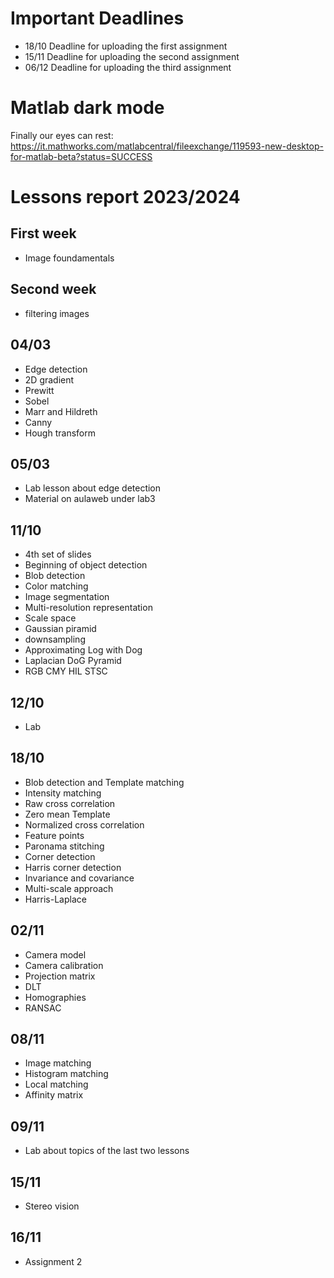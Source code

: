 # Important Deadlines
- 18/10 Deadline for uploading the first assignment
- 15/11 Deadline for uploading the second assignment
- 06/12 Deadline for uploading the third assignment
# Matlab dark mode
Finally our eyes can rest:
https://it.mathworks.com/matlabcentral/fileexchange/119593-new-desktop-for-matlab-beta?status=SUCCESS
# Lessons report 2023/2024

## First week
- Image foundamentals

## Second week
- filtering images

## 04/03
- Edge detection
- 2D gradient
- Prewitt
- Sobel
- Marr and Hildreth
- Canny
- Hough transform

## 05/03
- Lab lesson about edge detection
- Material on aulaweb under lab3

## 11/10
- 4th set of slides
- Beginning of object detection
- Blob detection
- Color matching
- Image segmentation
- Multi-resolution representation
- Scale space
- Gaussian piramid
- downsampling
- Approximating Log with Dog
- Laplacian DoG Pyramid
- RGB CMY HIL STSC
## 12/10
- Lab
## 18/10
- Blob detection and Template matching
- Intensity matching
- Raw cross correlation
- Zero mean Template
- Normalized cross correlation
- Feature points
- Paronama stitching
- Corner detection
- Harris corner detection
- Invariance and covariance
- Multi-scale approach
- Harris-Laplace

## 02/11
- Camera model
- Camera calibration
- Projection matrix
- DLT
- Homographies
- RANSAC

## 08/11
- Image matching
- Histogram matching
- Local matching
- Affinity matrix

## 09/11
- Lab about topics of the last two lessons

## 15/11
- Stereo vision

## 16/11
- Assignment 2
